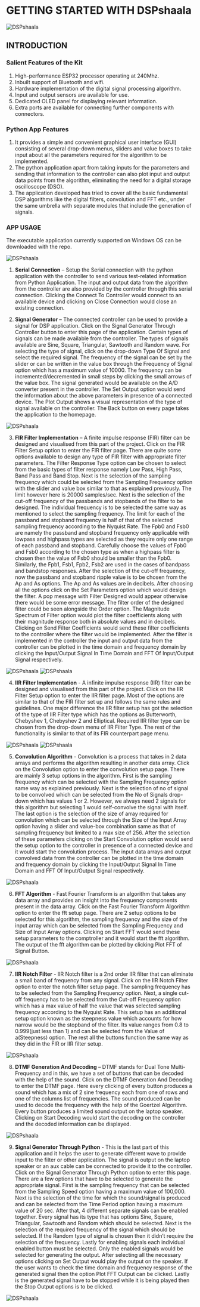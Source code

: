 # GETTING STARTED WITH DSPshaala

![DSPshaala](images\front.jpeg)

## INTRODUCTION

### Salient Features of the Kit

1. High-performance ESP32 processor operating at 240Mhz.
2. Inbuilt support of Bluetooth and wifi.
3. Hardware implementation of the digital signal processing algorithm.
4. Input and output sensors are available for use.
5. Dedicated OLED panel for displaying relevant information.
6. Extra ports are available for connecting further components with connectors.

### Python App Features

1. It provides a simple and convenient graphical user interface (GUI) consisting of several drop-down menus, sliders and value boxes to take input about all the parameters required for the algorithm to be implemented.
2. The python application apart from taking inputs for the parameters and sending that information to the controller can also plot input and output data points from the algorithm, eliminating the need for a digital storage oscilloscope (DSO).
3. The application developed has tried to cover all the basic fundamental DSP algorithms like the digital filters, convolution and FFT etc., under the same umbrella with separate modules that include the generation of signals.

### APP USAGE

The executable application currently supported on Windows OS can be downloaded with the repo.

![DSPshaala](images\app-interface.png)

1. **Serial Connection** – Setup the Serial connection with the python application with the controller to send various test-related information from Python Application. The input and output data from the algorithm from the controller are also provided by the controller through this serial connection.
Clicking the Connect To Controller would connect to an available device and clicking on Close Connection would close an existing connection.

2. **Signal Generator** – The connected controller can be used to provide a signal for DSP application. Click on the Signal Generator Through Controller button to enter this page of the application. Certain types of signals can be made available from the controller. The types of signals available are Sine, Square, Triangular, Sawtooth and Random wave. For selecting the type of signal, click on the drop-down Type Of Signal and select the required signal. The frequency of the signal can be set by the slider or can be written in the value box through the Frequency of Signal option which has a maximum value of 10000. The frequency can be incremented/decremented in small steps by clicking the small arrows of the value box. The signal generated would be available on the A/D converter present in the controller. The Set Output option would send the information about the above parameters in presence of a connected device. The Plot Output shows a visual representation of the type of signal available on the controller. The Back button on every page takes the application to the homepage.

![DSPshaala](images\signal-generation.png)

3. **FIR Filter Implementation** – A finite impulse response (FIR) filter can be designed and visualised from this part of the project. Click on the FIR Filter Setup option to enter the FIR filter page. There are quite some options available to design any type of FIR filter with appropriate filter parameters. The Filter Response Type option can be chosen to select from the basic types of filter response namely Low Pass, High Pass, Band Pass and Band Stop. Next is the selection of the sampling frequency which could be selected from the Sampling Frequency option with the slider and value box similar to that as explained previously. The limit however here is 20000 samples/sec.
Next is the selection of the cut-off frequency of the passbands and stopbands of the filter to be designed. The individual frequency is to be selected the same way as mentioned to select the sampling frequency. The limit for each of the passband and stopband frequency is half of that of the selected sampling frequency according to the Nyquist Rate. The Fpb0 and Fsb0 are namely the passband and stopband frequency only applicable with lowpass and highpass types are selected as they require only one range of each passband and stopband. Carefully choose the values of Fpb0 and Fsb0 according to the chosen type as when a highpass filter is chosen then the value of Fsb0 should be smaller than the Fpb0. Similarly, the Fpb1, Fsb1, Fpb2, Fsb2 are used in the cases of bandpass and bandstop responses. After the selection of the cut-off frequency, now the passband and stopband ripple value is to be chosen from the Ap and As options. The Ap and As values are in decibels. After choosing all the options click on the Set Parameters option which would design the filter. A pop message with Filter Designed would appear otherwise there would be some error message. The filter order of the designed filter could be seen alongside the Order option. The Magnitude Spectrum of Filter option would plot the filter coefficients along with their magnitude response both in absolute values and in decibels. Clicking on Send Filter Coefficients would send these filter coefficients to the controller where the filter would be implemented. After the filter is implemented in the controller the input and output data from the controller can be plotted in the time domain and frequency domain by clicking the Input/Output Signal In Time Domain and FFT Of Input/Output Signal respectively.

![DSPshaala](images\fir-filter.png)
![DSPshaala](images\fir-filter-2.png)

4. **IIR Filter Implementation** - A infinite impulse response (IIR) filter can be designed and visualised from this part of the project. Click on the IIR Filter Setup option to enter the IIR filter page. Most of the options are similar to that of the FIR filter set up and follows the same rules and guidelines. One major difference the IIR filter setup has got the selection of the type of IIR Filter type which has the options as Butterworth, Chebyshev 1, Chebyshev 2 and Elliptical. Required IIR filter type can be chosen from the drop-down menu of IIR Filter Type. The rest of the functionality is similar to that of its FIR counterpart page menu.

![DSPshaala](images\iir-filter.png)
![DSPshaala](images\iir-filter-2.png)

5. **Convolution Algorithm** - Convolution is a process that takes in 2 data arrays and performs the algorithm resulting in another data array. Click on the Convolution option to enter the convolution setup page. There are mainly 3 setup options in the algorithm. First is the sampling frequency which can be selected with the Sampling Frequency option same way as explained previously. Next is the selection of no of signal to be convolved which can be selected from the No of Signals drop-down which has values 1 or 2. However, we always need 2 signals for this algorithm but selecting 1 would self-convolve the signal with itself. The last option is the selection of the size of array required for convolution which can be selected through the Size of the Input Array option having a slider and value-box combination same as that of sampling frequency but limited to a max size of 256. After the selection of these parameters clicking on the Start Convolution option would send the setup option to the controller in presence of a connected device and it would start the convolution process. The input data arrays and output convolved data from the controller can be plotted in the time domain and frequency domain by clicking the Input/Output Signal In Time Domain and FFT Of Input/Output Signal respectively.

![DSPshaala](images\convolution.png)

6. **FFT Algorithm** - Fast Fourier Transform is an algorithm that takes any data array and provides an insight into the frequency components present in the data array. Click on the Fast Fourier Transform Algorithm option to enter the fft setup page.
There are 2 setup options to be selected for this algorithm, the sampling frequency and the size of the input array which can be selected from the Sampling Frequency and Size of Input Array options. Clicking on Start FFT would send these setup parameters to the comptroller and it would start the fft algorithm. The output of the fft algorithm can be plotted by clicking Plot FFT of Signal Button. 

![DSPshaala](images\fft-algo.png)

7. **IIR Notch Filter** - IIR Notch filter is a 2nd order IIR filter that can eliminate a small band of frequency from any signal. Click on the IIR Notch Filter option to enter the notch filter setup page. The sampling frequency has to be selected from the Sampling Frequency option. Next, a single cut-off frequency has to be selected from the Cut-off Frequency option which has a max value of half the value that was selected sampling frequency according to the Nyquist Rate. This setup has an additional setup option known as the steepness value which accounts for how narrow would be the stopband of the filter. Its value ranges from 0.8 to 0.999(just less than 1) and can be selected from the Value of a(Steepness) option. The rest all the buttons function the same way as they did in the FIR or IIR filter setup.

![DSPshaala](images\iir-notch.png)

8.	**DTMF Generation And Decoding** – DTMF stands for Dual Tone Multi-Frequency and in this, we have a set of buttons that can be decoded with the help of the sound. Click on the DTMF Generation And Decoding to enter the DTMF page. Here every clicking of every button produces a sound which has a mix of 2 sine frequency each from one of rows and one of the columns list of frequencies. The sound produced can be used to decode the frequency with the help of the Goertzel Algorithm. Every button produces a limited sound output on the laptop speaker. Clicking on Start Decoding would start the decoding on the controller and the decoded information can be displayed. 

![DSPshaala](images\dtmf.png)

9. **Signal Generator Through Python** - This is the last part of this application and it helps the user to generate different wave to provide input to the filter or other application. The signal is output on the laptop speaker or an aux cable can be connected to provide it to the controller. Click on the Signal Generator Through Python option to enter this page. There are a few options that have to be selected to generate the appropriate signal. First is the sampling frequency that can be selected from the Sampling Speed option having a maximum value of 100,000. Next is the selection of the time for which the sound/signal is produced and can be selected from the Time Period option having a maximum value of 20 sec. After that, 4 different separate signals can be enabled together. Every signal has its type that has options Sine, Square, Triangular, Sawtooth and Random which should be selected. Next is the selection of the required frequency of the signal which should be selected. If the Random type of signal is chosen then it didn’t require the selection of the frequency. Lastly for enabling signals each individual enabled button must be selected. Only the enabled signals would be selected for generating the output.
After selecting all the necessary options clicking on Set Output would play the output on the speaker. If the user wants to check the time domain and frequency response of the generated signal then the option Plot FFT Output can be clicked. Lastly is the generated signal have to be stopped while it is being played then the Stop Output options is to be clicked.

![DSPshaala](images\sig-gen.png)
